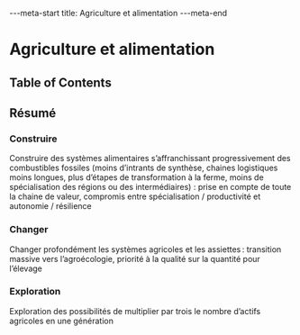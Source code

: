 ---meta-start
title: Agriculture et alimentation
---meta-end

# Agriculture et alimentation

## Table of Contents

## Résumé

### Construire

Construire des systèmes alimentaires s’affranchissant progressivement des combustibles fossiles (moins d’intrants de synthèse, chaines logistiques moins longues, plus d’étapes de transformation à la ferme, moins de spécialisation des régions ou des intermédiaires) : prise en compte de toute la chaine de valeur, compromis entre spécialisation / productivité et autonomie / résilience

### Changer

Changer profondément les systèmes agricoles et les assiettes : transition massive vers l’agroécologie, priorité à la qualité sur la quantité pour l’élevage

### Exploration

Exploration des possibilités de multiplier par trois le nombre d’actifs agricoles en une génération
